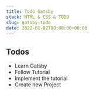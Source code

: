 ```yaml
---
title: Todo Gatsby
stack: HTML & CSS & TODO
slug: gatsby-todo
date: 2022-01-02T00:00:00+00:00
---
```


## Todos

- Learn Gatsby
- Follow Tutorial
- Implement the tutorial
- Create new Project

